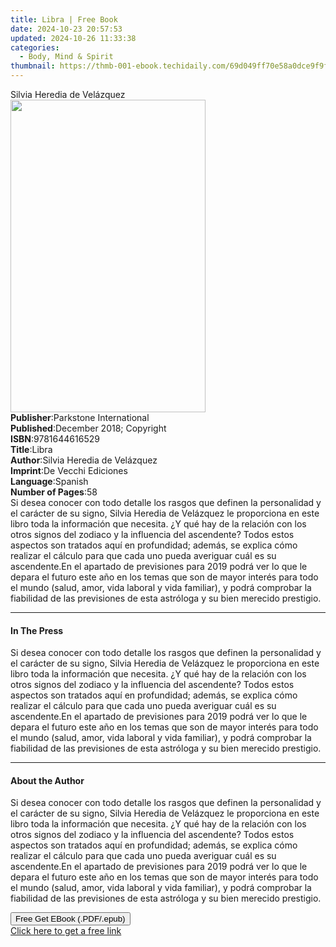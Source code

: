 ```yaml
---
title: Libra | Free Book
date: 2024-10-23 20:57:53
updated: 2024-10-26 11:33:38
categories:
  - Body, Mind & Spirit
thumbnail: https://thmb-001-ebook.techidaily.com/69d049ff70e58a0dce9f9f487cc3dafd152307fb19c1e7c340fb6cdd6228449f.jpg
---
```

<main id="book-container">
  <div class="flex flex-col">
    <div class="book-brief flex-1 py-6 px-4 sm:p-6 md:py-10 md:px-8">
      <!-- brief-->
      <div class="book-brief-main">Silvia Heredia de Velázquez</div>
    </div>
    <div
      class="book-meta-info flex-1 grid gap-4 col-start-1 col-end-3 row-start-1 sm:mb-6 sm:grid-cols-4 lg:gap-6 lg:col-start-2 lg:row-end-6 lg:row-span-6 lg:mb-0"
    >
      <div
        class="book-meta-info-left place-content-center mt-4 p-4 text-sm leading-6 col-start-2 col-span-2 dark:text-slate-400"
      >
        <img
          class="w-full h-500 object-cover rounded-lg sm:h-255 sm:col-span-2 lg:col-span-full"
          src="https://img-001-ebook.techidaily.com/bd373cba5007f12a002bc54b8e0ca600bec499cc74edbb41f3a48187ec82af38.jpg"
          alt=""
          width="312"
          height="500"
        />
      </div>
      <div
        class="book-meta-info-right mt-2 col-start-1 row-start-2 col-span-3 self-center"
      >
        <!-- meta data  -->
        <div class="flex flex-col px-4 md:px-8">
          <div class="flex-1">
            <strong>Publisher</strong>:<span class="px-2"
              >Parkstone International</span
            >
          </div>
          <div class="flex-1">
            <strong>Published</strong>:<span class="px-2"
              >December 2018; Copyright</span
            >
          </div>
          <div class="flex-1">
            <strong>ISBN</strong>:<span class="px-2">9781644616529</span>
          </div>
          <div class="flex-1">
            <strong>Title</strong>:<span class="px-2">Libra</span>
          </div>
          <div class="flex-1">
            <strong>Author</strong>:<span class="px-2"
              >Silvia Heredia de Velázquez</span
            >
          </div>
          <div class="flex-1">
            <strong>Imprint</strong>:<span class="px-2"
              >De Vecchi Ediciones</span
            >
          </div>
          <div class="flex-1">
            <strong>Language</strong>:<span class="px-2">Spanish</span>
          </div>
          <div class="flex-1">
            <strong>Number of Pages</strong>:<span class="px-2">58</span>
          </div>
        </div>
      </div>
    </div>
    <div class="book-description flex-1 py-6 px-4 sm:p-6 md:py-10 md:px-8">
      <div class="book-description-main">
        <div accordion-content="" id="description">
          Si desea conocer con todo detalle los rasgos que definen la
          personalidad y el carácter de su signo, Silvia Heredia de Velázquez le
          proporciona en este libro toda la información que necesita. ¿Y qué hay
          de la relación con los otros signos del zodiaco y la influencia del
          ascendente? Todos estos aspectos son tratados aquí en profundidad;
          además, se explica cómo realizar el cálculo para que cada uno pueda
          averiguar cuál es su ascendente.En el apartado de previsiones para
          2019 podrá ver lo que le depara el futuro este año en los temas que
          son de mayor interés para todo el mundo (salud, amor, vida laboral y
          vida familiar), y podrá comprobar la fiabilidad de las previsiones de
          esta astróloga y su bien merecido prestigio.
        </div>
      </div>
    </div>
    <div class="book-excerpts flex-1 py-6 px-4 sm:p-6 md:py-10 md:px-8">
      <!-- excerpts-->
      <div class="book-excerpts-main">
        <hr />
        <h4 class="placeholder placeholder-heading">
          <span>In The Press</span>
        </h4>
        <p>
          Si desea conocer con todo detalle los rasgos que definen la
          personalidad y el carácter de su signo, Silvia Heredia de Velázquez le
          proporciona en este libro toda la información que necesita. ¿Y qué hay
          de la relación con los otros signos del zodiaco y la influencia del
          ascendente? Todos estos aspectos son tratados aquí en profundidad;
          además, se explica cómo realizar el cálculo para que cada uno pueda
          averiguar cuál es su ascendente.En el apartado de previsiones para
          2019 podrá ver lo que le depara el futuro este año en los temas que
          son de mayor interés para todo el mundo (salud, amor, vida laboral y
          vida familiar), y podrá comprobar la fiabilidad de las previsiones de
          esta astróloga y su bien merecido prestigio.
        </p>
      </div>
    </div>
    <div class="book-about-author flex-1 py-6 px-4 sm:p-6 md:py-10 md:px-8">
      <!-- about author-->
      <div class="book-main-author-main">
        <hr />
        <h4 class="placeholder placeholder-heading">
          <span>About the Author</span>
        </h4>
        <p>
          Si desea conocer con todo detalle los rasgos que definen la
          personalidad y el carácter de su signo, Silvia Heredia de Velázquez le
          proporciona en este libro toda la información que necesita. ¿Y qué hay
          de la relación con los otros signos del zodiaco y la influencia del
          ascendente? Todos estos aspectos son tratados aquí en profundidad;
          además, se explica cómo realizar el cálculo para que cada uno pueda
          averiguar cuál es su ascendente.En el apartado de previsiones para
          2019 podrá ver lo que le depara el futuro este año en los temas que
          son de mayor interés para todo el mundo (salud, amor, vida laboral y
          vida familiar), y podrá comprobar la fiabilidad de las previsiones de
          esta astróloga y su bien merecido prestigio.
        </p>
      </div>
    </div>
    <div class="book-free-get flex-1 py-6 px-4 sm:p-6 md:py-10 md:px-8">
      <button
        id="btn-free-get"
        class="bg-blue-500 hover:bg-blue-700 text-white font-bold py-2 px-4 rounded"
      >
        Free Get EBook (.PDF/.epub)
      </button>
      <div id="countdown-display" class="px-2 text-lg mt-2"></div>
      <a
        id="free-link"
        class="hidden bg-blue-500 hover:bg-blue-700 text-white font-bold py-2 px-4 rounded"
        href="https://www.ebooks.com/en-us/book/209824383/libra/silvia-heredia-de-vel-zquez/"
        target="_blank"
        >Click here to get a free link</a
      >
    </div>
    <script>
      let countdownTime = 0;
      let countdownInterval = null;
      document
        .getElementById('btn-free-get')
        .addEventListener('click', startCountdown);
      function startCountdown() {
        countdownTime = new Date().getTime() + 60000 * 3;
        countdownInterval = setInterval(updateCountdown, 1000);
        document.getElementById('btn-free-get').disabled = true;
        document
          .getElementById('btn-free-get')
          .classList.add('bg-gray-500', 'cursor-not-allowed');
      }
      function updateCountdown() {
        let currentTime = new Date().getTime();
        let timeLeft = countdownTime - currentTime;
        let secondsLeft = Math.floor(timeLeft / 1000);
        document.getElementById('countdown-display').innerHTML =
          `Remaining time: ${secondsLeft} seconds.`;
        if (secondsLeft <= 0) {
          clearInterval(countdownInterval);
          document.getElementById('btn-free-get').classList.add('hidden');
          document.getElementById('free-link').classList.remove('hidden');
          document.getElementById('countdown-display').innerHTML = '';
        }
      }
    </script>
  </div>
</main>
